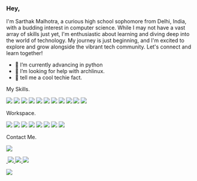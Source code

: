 ### Hey,

I'm Sarthak Malhotra, a curious high school sophomore from Delhi, India, with a budding interest in computer science. While I may not have a vast array of skills just yet, I'm enthusiastic about learning and diving deep into the world of technology. My journey is just beginning, and I'm excited to explore and grow alongside the vibrant tech community. Let's connect and learn together!

- 🌱 I’m currently advancing in python
- 🤔 I’m looking for help with archlinux.
- 💬 tell me a cool techie fact.

My Skills.


<img src="https://img.shields.io/badge/Linux-FCC624?style=for-the-badge&logo=linux&logoColor=black" /> <img src="https://img.shields.io/badge/Ubuntu-E95420?style=for-the-badge&logo=ubuntu&logoColor=white" /> <img src="https://img.shields.io/badge/HTML-239120?style=for-the-badge&logo=html5&logoColor=white" /> <img src="https://img.shields.io/badge/CSS-239120?&style=for-the-badge&logo=css3&logoColor=white" /> <img src="https://img.shields.io/badge/Python-14354C?style=for-the-badge&logo=python&logoColor=white" /> <img src="https://img.shields.io/badge/Tailwind_CSS-38B2AC?style=for-the-badge&logo=tailwind-css&logoColor=white" /> <img src="https://img.shields.io/badge/Bootstrap-563D7C?style=for-the-badge&logo=bootstrap&logoColor=white" /> <img src="https://img.shields.io/badge/Powershell-2CA5E0?style=for-the-badge&logo=powershell&logoColor=white" /> <img src="https://img.shields.io/badge/GNU%20Bash-4EAA25?style=for-the-badge&logo=GNU%20Bash&logoColor=white" /> <img src="https://img.shields.io/badge/GIT-E44C30?style=for-the-badge&logo=git&logoColor=white" /> <img src="https://img.shields.io/badge/Canva-%2300C4CC.svg?&style=for-the-badge&logo=Canva&logoColor=white" />


Workspace.

<img src="https://img.shields.io/badge/NVIDIA-GTX1650-76B900?style=for-the-badge&logo=nvidia&logoColor=white" /> <img src="https://img.shields.io/badge/Intel-Core_i5_10th-0071C5?style=for-the-badge&logo=intel&logoColor=white" /> <img src="https://img.shields.io/badge/Visual_Studio_Code-0078D4?style=for-the-badge&logo=visual%20studio%20code&logoColor=white" /> <img src="https://img.shields.io/badge/sublime_text-%23575757.svg?&style=for-the-badge&logo=sublime-text&logoColor=important" /> <img src="https://img.shields.io/badge/replit-667881?style=for-the-badge&logo=replit&logoColor=white" /> <img src="https://img.shields.io/badge/Firefox_Browser-FF7139?style=for-the-badge&logo=Firefox-Browser&logoColor=white" /> <img src="https://img.shields.io/badge/Arch_Linux-1793D1?style=for-the-badge&logo=arch-linux&logoColor=white" /> <img src="https://img.shields.io/badge/Canva-%2300C4CC.svg?&style=for-the-badge&logo=Canva&logoColor=white" />

Contact Me.

<a href="mailto:mail4sarthakmalhotra@gmail.com"> <img src="https://img.shields.io/badge/Gmail-D14836?style=for-the-badge&logo=gmail&logoColor=white"/>



<img src="" />




<img src="{BadgeURLHere}" />
<img src="{BadgeURLHere}" />
<img src="{BadgeURLHere}" />


![](https://dcbadge.limes.pink/api/shield/1207584743881703427)
